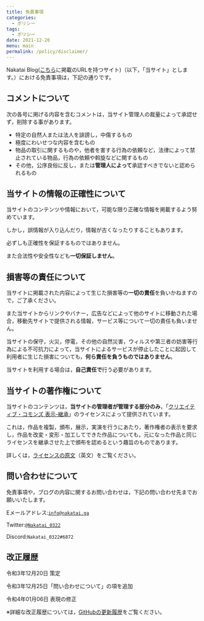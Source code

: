 ```yaml
---
title: 免責事項
categories:
  - ポリシー
tags:
  - ポリシー
date: 2021-12-20
menu: main
permalink: /policy/disclaimer/
---
```


Nakatai Blog([こちら](https://github.com/Nakatai-0322/Blog/blob/main/README.md#ドメインリスト)に掲載のURLを持つサイト)（以下，「当サイト」とします。）における免責事項は，下記の通りです。

## コメントについて

次の各号に掲げる内容を含むコメントは，当サイト管理人の裁量によって承認せず，削除する事があります。

- 特定の自然人または法人を誹謗し，中傷するもの
- 極度にわいせつな内容を含むもの
- 物品の取引に関するものや，他者を害する行為の依頼など，法律によって禁止されている物品，行為の依頼や斡旋などに関するもの
- その他，公序良俗に反し，または**管理人によって**承認すべきでないと認められるもの

## 当サイトの情報の正確性について

当サイトのコンテンツや情報において，可能な限り正確な情報を掲載するよう努めています。

しかし，誤情報が入り込んだり，情報が古くなったりすることもあります。

必ずしも正確性を保証するものではありません。

また合法性や安全性なども**一切保証しません**。

## 損害等の責任について

当サイトに掲載された内容によって生じた損害等の**一切の責任**を負いかねますので，ご了承ください。

また当サイトからリンクやバナー，広告などによって他のサイトに移動された場合，移動先サイトで提供される情報，サービス等について一切の責任も負いません。

当サイトの保守，火災，停電，その他の自然災害，ウィルスや第三者の妨害等行為による不可抗力によって，当サイトによるサービスが停止したことに起因して利用者に生じた損害についても，**何ら責任を負うものではありません**。

当サイトを利用する場合は，**自己責任で**行う必要があります。

## 当サイトの著作権について

当サイトのコンテンツは，**当サイトの管理者が管理する部分のみ**，「[クリエイティブ・コモンズ 表示-継承](https://creativecommons.org/licenses/by-sa/4.0/deed.ja)」のライセンスによって提供されています。

これは，作品を複製，頒布，展示，実演を行うにあたり，著作権者の表示を要求し，作品を改変・変形・加工してできた作品についても，元になった作品と同じライセンスを継承させた上で頒布を認めるという趣旨のものであります。

詳しくは，[ライセンスの原文](https://creativecommons.org/licenses/by-sa/4.0/legalcode)（英文）をご覧ください。

## 問い合わせについて

免責事項や，ブログの内容に関するお問い合わせは，下記の問い合わせ先までお願いいたします。

Eメールアドレス:[`info@nakatai.ga`](mailto:info@nakatai.ga)

Twitter:[`@Nakatai_0322`](https://twitter.com/Nakatai_0322)

Discord:`Nakatai_0322#6872`

## 改正履歴

令和3年12月20日  策定

令和3年12月25日「問い合わせについて」の項を追加

令和4年01月06日  表現の修正

※詳細な改正履歴については，[GitHubの更新履歴](https://github.com/Nakatai-0322/blog/commits/main/src/_posts/disclaimer.md)をご覧ください。

